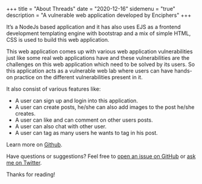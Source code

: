 +++
title = "About Threads"
date = "2020-12-16"
sidemenu = "true"
description = "A vulnerable web application developed by Enciphers"
+++

It’s a NodeJs based application and it has also uses EJS as a frontend development templating engine with bootstrap and a mix of simple HTML, CSS is used to build this web application.

This web application comes up with various web application vulnerabilities just like some real web applications have and these vulnerabilities are the challenges on this web application which  need to be solved by its users. So this application acts as a vulnerable web lab where users can have hands-on practice on the different vulnerabilities present in it.  

It also consist of  various features like:

* A user can sign up and login into this application.
* A user can create posts, he/she can also add images to the post he/she creates.
* A user can like and can comment on other users posts.
* A user can also chat with other user.
* A user can tag as many users he wants to tag in his post.

Learn more on [Github](https://github.com/enciphers/Threads).

Have questions or suggestions? Feel free to [open an issue on GitHub](https://github.com/enciphers/Threads) or [ask me on Twitter](https://twitter.com/enciphers_).

Thanks for reading!

